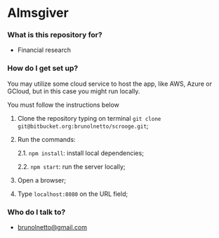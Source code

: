 # Almsgiver #

### What is this repository for? ###

* Financial research

### How do I get set up? ###

You may utilize some cloud service to host the app, like AWS, Azure or GCloud, but in this case you might run locally.

You must follow the instructions below

1) Clone the repository typing on terminal `git clone git@bitbucket.org:brunolnetto/scrooge.git`;

2) Run the commands:
    
    2.1. `npm install`: install local dependencies;
    
    2.2. `npm start`: run the server locally;

3) Open a browser;

4) Type `localhost:8080` on the URL field;


### Who do I talk to? ###

* brunolnetto@gmail.com

